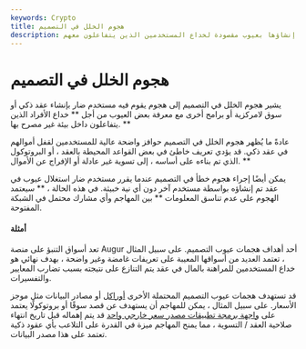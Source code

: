 ```yaml
---
keywords: Crypto
title: هجوم الخلل في التصميم
description: هجوم الخلل في التصميم. عقد ذكي أو سوق لامركزي أو برامج أخرى تم إنشاؤها بعيوب مقصودة لخداع المستخدمين الذين يتفاعلون معهم
---
```


# هجوم الخلل في التصميم
يشير هجوم الخلل في التصميم إلى هجوم يقوم فيه مستخدم ضار بإنشاء عقد ذكي أو سوق لامركزية أو برامج أخرى مع معرفة بعض العيوب من أجل ** خداع الأفراد الذين يتفاعلون داخل بيئة غير مصرح بها. **

عادةً ما يُظهر هجوم الخلل في التصميم حوافز واضحة عالية للمستخدمين لقفل أموالهم في عقد ذكي. قد يؤدي تعريف خاطئ في بعض القواعد المحيطة بالعقد ، أو البروتوكول الذي تم بناءه على أساسه ، إلى تسوية غير عادلة أو الإفراج عن الأموال. **

يمكن أيضًا إجراء هجوم خطأ في التصميم عندما يقرر مستخدم ضار استغلال عيوب في عقد تم إنشاؤه بواسطة مستخدم آخر دون أي نية خبيثة. في هذه الحالة ، ** سيعتمد الهجوم على عدم تناسق المعلومات ** بين المهاجم وأي مشارك محتمل في الشبكة المفتوحة.

#### أمثلة

تعد أسواق التنبؤ على منصة Augur أحد أهداف هجمات عيوب التصميم. على سبيل المثال ، تعتمد العديد من أسواقها المعيبة على تعريفات غامضة وغير واضحة ، بهدف نهائي هو خداع المستخدمين للمراهنة بالمال في عقد يتم التنازع على نتيجته بسبب تضارب المعايير والتفسيرات.

قد تستهدف هجمات عيوب التصميم المحتملة الأخرى [أوراكل](/oracle) أو مصادر البيانات مثل موجز الأسعار. على سبيل المثال ، يمكن للمهاجم أن يستهدف عن قصد سوقًا أو بروتوكولًا يعتمد على [واجهة برمجة تطبيقات مصدر سعر خارجي واحد](/application-programming-interface) قد يتم إهماله قبل تاريخ انتهاء صلاحية العقد / التسوية ، مما يمنح المهاجم ميزة في القدرة على التلاعب بأي عقود ذكية تعتمد على هذا مصدر البيانات.

